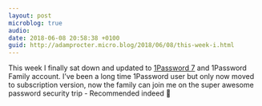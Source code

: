 ```yaml
---
layout: post
microblog: true
audio: 
date: 2018-06-08 20:58:38 +0100
guid: http://adamprocter.micro.blog/2018/06/08/this-week-i.html
---
```

This week I finally sat down and updated to [1Password 7](http://dctr.pro/27h) and 1Password Family account. I’ve been a long time 1Password user but only now moved to subscription version, now the family can join me on the super awesome password security trip - Recommended indeed 🔐 
